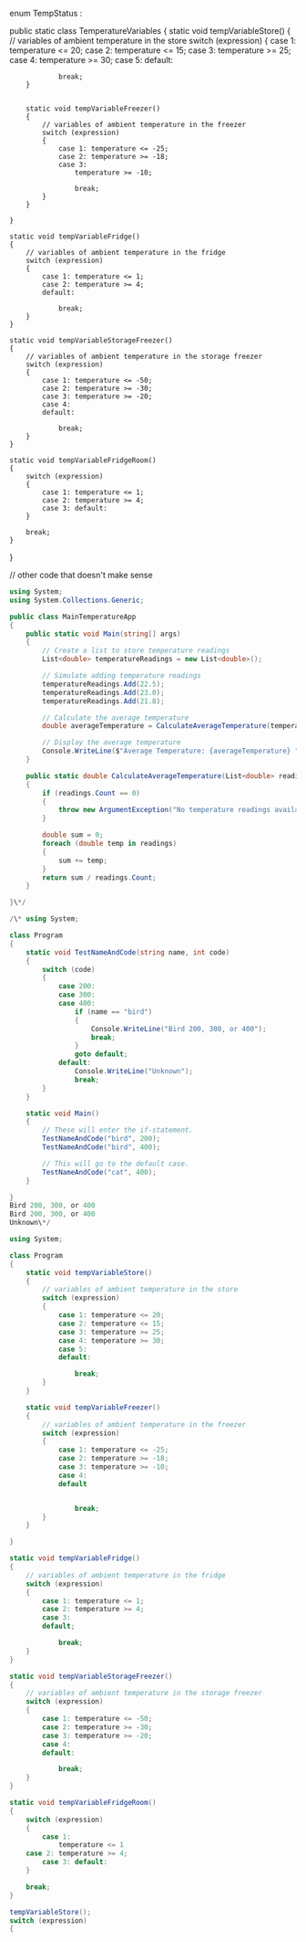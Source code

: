 enum TempStatus :


public static class TemperatureVariables
{
    static void tempVariableStore()
    {
        // variables of ambient temperature in the store
        switch (expression)
        {
            case 1: temperature <= 20;
            case 2: temperature <= 15;
            case 3: temperature >= 25;
            case 4: temperature >= 30;
            case 5:
            default:

                break;
        }


        static void tempVariableFreezer()
        {
            // variables of ambient temperature in the freezer
            switch (expression)
            {
                case 1: temperature <= -25;
                case 2: temperature >= -18;
                case 3:
                    temperature >= -10;

                    break;
            }
        }

    }

    static void tempVariableFridge()
    {
        // variables of ambient temperature in the fridge
        switch (expression)
        {
            case 1: temperature <= 1;
            case 2: temperature >= 4;
            default:

                break;
        }
    }

    static void tempVariableStorageFreezer()
    {
        // variables of ambient temperature in the storage freezer
        switch (expression)
        {
            case 1: temperature <= -50;
            case 2: temperature >= -30;
            case 3: temperature >= -20;
            case 4:
            default:

                break;
        }
    }

    static void tempVariableFridgeRoom()
    {
        switch (expression)
        {
            case 1: temperature <= 1;
            case 2: temperature >= 4;
            case 3: default:
        }

        break;
    }
}



// other code that doesn't make sense
```cs
using System;
using System.Collections.Generic;

public class MainTemperatureApp
{
    public static void Main(string[] args)
    {
        // Create a list to store temperature readings
        List<double> temperatureReadings = new List<double>();

        // Simulate adding temperature readings
        temperatureReadings.Add(22.5);
        temperatureReadings.Add(23.0);
        temperatureReadings.Add(21.8);

        // Calculate the average temperature
        double averageTemperature = CalculateAverageTemperature(temperatureReadings);

        // Display the average temperature
        Console.WriteLine($"Average Temperature: {averageTemperature} °C");
    }

    public static double CalculateAverageTemperature(List<double> readings)
    {
        if (readings.Count == 0)
        {
            throw new ArgumentException("No temperature readings available.");
        }

        double sum = 0;
        foreach (double temp in readings)
        {
            sum += temp;
        }
        return sum / readings.Count;
    }

}\*/

/\* using System;

class Program
{
    static void TestNameAndCode(string name, int code)
    {
        switch (code)
        {
            case 200:
            case 300:
            case 400:
                if (name == "bird")
                {
                    Console.WriteLine("Bird 200, 300, or 400");
                    break;
                }
                goto default;
            default:
                Console.WriteLine("Unknown");
                break;
        }
    }

    static void Main()
    {
        // These will enter the if-statement.
        TestNameAndCode("bird", 200);
        TestNameAndCode("bird", 400);

        // This will go to the default case.
        TestNameAndCode("cat", 400);
    }

}
Bird 200, 300, or 400
Bird 200, 300, or 400
Unknown\*/

using System;

class Program
{
    static void tempVariableStore()
    {
        // variables of ambient temperature in the store
        switch (expression)
        {
            case 1: temperature <= 20;
            case 2: temperature <= 15;
            case 3: temperature >= 25;
            case 4: temperature >= 30;
            case 5:
            default:

                break;
        }
    }

    static void tempVariableFreezer()
    {
        // variables of ambient temperature in the freezer
        switch (expression)
        {
            case 1: temperature <= -25;
            case 2: temperature >= -18;
            case 3: temperature >= -10;
            case 4:
            default


                break;
        }
    }

}

static void tempVariableFridge()
{
    // variables of ambient temperature in the fridge
    switch (expression)
    {
        case 1: temperature <= 1;
        case 2: temperature >= 4;
        case 3:
        default;

            break;
    }
}

static void tempVariableStorageFreezer()
{
    // variables of ambient temperature in the storage freezer
    switch (expression)
    {
        case 1: temperature <= -50;
        case 2: temperature >= -30;
        case 3: temperature >= -20;
        case 4:
        default:

            break;
    }
}

static void tempVariableFridgeRoom()
{
    switch (expression)
    {
        case 1:
            temperature <= 1
    case 2: temperature >= 4;
        case 3: default:
    }

    break;
}

tempVariableStore();
switch (expression)
{
```
